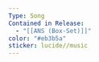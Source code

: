 ```yaml
---
Type: Song
Contained in Release:
  - "[[ANS (Box-Set)]]"
color: "#eb3b5a"
sticker: lucide//music
---
```


